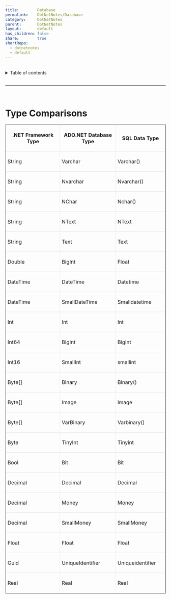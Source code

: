 ```yaml
---  
title:        Database    
permalink:    DotNetNotes/Database    
category:     DotNetNotes    
parent:       DotNetNotes    
layout:       default    
has_children: false    
share:        true    
shortRepo:    
  - dotnetnotes    
  - default    
---  
```

    
    
<br/>    
    
<details markdown="block">    
<summary>    
Table of contents    
</summary>    
{: .text-delta }    
1. TOC    
{:toc}    
</details>    
    
<br/>    
    
***    
    
<br/>    
    
# Type Comparisons    
    
<table cellspacing="1" cellpadding="7" width="548" border="1">    
<tbody>    
<tr>    
<td width="34%" style="border:1px solid #e1e2e2; padding:5px"><b>    
</b><p align="center"><b>.NET Framework Type</b></p>    
</td>    
<td width="35%" style="border:1px solid #e1e2e2; padding:5px"><b>    
</b><p align="center"><b>ADO.NET Database Type</b></p>    
</td>    
<td width="31%" style="border:1px solid #e1e2e2; padding:5px"><b>    
</b><p align="center"><b>SQL Data Type</b></p>    
</td>    
</tr>    
<tr>    
<td width="34%" style="border:1px solid #e1e2e2; padding:5px">    
<p>String</p>    
</td>    
<td width="35%" style="border:1px solid #e1e2e2; padding:5px">    
<p>Varchar </p>    
</td>    
<td width="31%" style="border:1px solid #e1e2e2; padding:5px">    
<p>Varchar()</p>    
</td>    
</tr>    
<tr>    
<td width="34%" style="border:1px solid #e1e2e2; padding:5px">    
<p>String</p>    
</td>    
<td width="35%" style="border:1px solid #e1e2e2; padding:5px">    
<p>Nvarchar</p>    
</td>    
<td width="31%" style="border:1px solid #e1e2e2; padding:5px">    
<p>Nvarchar()</p>    
</td>    
</tr>    
<tr>    
<td width="34%" style="border:1px solid #e1e2e2; padding:5px">    
<p>String</p>    
</td>    
<td width="35%" style="border:1px solid #e1e2e2; padding:5px">    
<p>NChar</p>    
</td>    
<td width="31%" style="border:1px solid #e1e2e2; padding:5px">    
<p>Nchar()</p>    
</td>    
</tr>    
<tr>    
<td width="34%" style="border:1px solid #e1e2e2; padding:5px">    
<p>String</p>    
</td>    
<td width="35%" style="border:1px solid #e1e2e2; padding:5px">    
<p>NText</p>    
</td>    
<td width="31%" style="border:1px solid #e1e2e2; padding:5px">    
<p>NText</p>    
</td>    
</tr>    
<tr>    
<td width="34%" style="border:1px solid #e1e2e2; padding:5px">    
<p>String</p>    
</td>    
<td width="35%" style="border:1px solid #e1e2e2; padding:5px">    
<p>Text</p>    
</td>    
<td width="31%" style="border:1px solid #e1e2e2; padding:5px">    
<p>Text</p>    
</td>    
</tr>    
<tr>    
<td width="34%" style="border:1px solid #e1e2e2; padding:5px">    
<p>Double</p>    
</td>    
<td width="35%" style="border:1px solid #e1e2e2; padding:5px">    
<p>BigInt</p>    
</td>    
<td width="31%" style="border:1px solid #e1e2e2; padding:5px">    
<p>Float</p>    
</td>    
</tr>    
<tr>    
<td width="34%" style="border:1px solid #e1e2e2; padding:5px">    
<p>DateTime</p>    
</td>    
<td width="35%" style="border:1px solid #e1e2e2; padding:5px">    
<p>DateTime</p>    
</td>    
<td width="31%" style="border:1px solid #e1e2e2; padding:5px">    
<p>Datetime</p>    
</td>    
</tr>    
<tr>    
<td width="34%" style="border:1px solid #e1e2e2; padding:5px">    
<p>DateTime</p>    
</td>    
<td width="35%" style="border:1px solid #e1e2e2; padding:5px">    
<p>SmallDateTime</p>    
</td>    
<td width="31%" style="border:1px solid #e1e2e2; padding:5px">    
<p>Smalldatetime</p>    
</td>    
</tr>    
<tr>    
<td width="34%" style="border:1px solid #e1e2e2; padding:5px">    
<p>Int</p>    
</td>    
<td width="35%" style="border:1px solid #e1e2e2; padding:5px">    
<p>Int</p>    
</td>    
<td width="31%" style="border:1px solid #e1e2e2; padding:5px">    
<p>Int</p>    
</td>    
</tr>    
<tr>    
<td width="34%" style="border:1px solid #e1e2e2; padding:5px">    
<p>Int64</p>    
</td>    
<td width="35%" style="border:1px solid #e1e2e2; padding:5px">    
<p>BigInt</p>    
</td>    
<td width="31%" style="border:1px solid #e1e2e2; padding:5px">    
<p>Bigint</p>    
</td>    
</tr>    
<tr>    
<td width="34%" style="border:1px solid #e1e2e2; padding:5px">    
<p>Int16</p>    
</td>    
<td width="35%" style="border:1px solid #e1e2e2; padding:5px">    
<p>SmallInt</p>    
</td>    
<td width="31%" style="border:1px solid #e1e2e2; padding:5px">    
<p>smallint</p>    
</td>    
</tr>    
<tr>    
<td width="34%" style="border:1px solid #e1e2e2; padding:5px">    
<p>Byte[]</p>    
</td>    
<td width="35%" style="border:1px solid #e1e2e2; padding:5px">    
<p>Binary</p>    
</td>    
<td width="31%" style="border:1px solid #e1e2e2; padding:5px">    
<p>Binary()</p>    
</td>    
</tr>    
<tr>    
<td width="34%" style="border:1px solid #e1e2e2; padding:5px">    
<p>Byte[]</p>    
</td>    
<td width="35%" style="border:1px solid #e1e2e2; padding:5px">    
<p>Image</p>    
</td>    
<td width="31%" style="border:1px solid #e1e2e2; padding:5px">    
<p>Image</p>    
</td>    
</tr>    
<tr>    
<td width="34%" style="border:1px solid #e1e2e2; padding:5px">    
<p>Byte[]</p>    
</td>    
<td width="35%" style="border:1px solid #e1e2e2; padding:5px">    
<p>VarBinary</p>    
</td>    
<td width="31%" style="border:1px solid #e1e2e2; padding:5px">    
<p>Varbinary()</p>    
</td>    
</tr>    
<tr>    
<td width="34%" style="border:1px solid #e1e2e2; padding:5px">    
<p>Byte</p>    
</td>    
<td width="35%" style="border:1px solid #e1e2e2; padding:5px">    
<p>TinyInt</p>    
</td>    
<td width="31%" style="border:1px solid #e1e2e2; padding:5px">    
<p>Tinyint</p>    
</td>    
</tr>    
<tr>    
<td width="34%" style="border:1px solid #e1e2e2; padding:5px">    
<p>Bool</p>    
</td>    
<td width="35%" style="border:1px solid #e1e2e2; padding:5px">    
<p>Bit</p>    
</td>    
<td width="31%" style="border:1px solid #e1e2e2; padding:5px">    
<p>Bit</p>    
</td>    
</tr>    
<tr>    
<td width="34%" style="border:1px solid #e1e2e2; padding:5px">    
<p>Decimal</p>    
</td>    
<td width="35%" style="border:1px solid #e1e2e2; padding:5px">    
<p>Decimal</p>    
</td>    
<td width="31%" style="border:1px solid #e1e2e2; padding:5px">    
<p>Decimal</p>    
</td>    
</tr>    
<tr>    
<td width="34%" style="border:1px solid #e1e2e2; padding:5px">    
<p>Decimal</p>    
</td>    
<td width="35%" style="border:1px solid #e1e2e2; padding:5px">    
<p>Money</p>    
</td>    
<td width="31%" style="border:1px solid #e1e2e2; padding:5px">    
<p>Money</p>    
</td>    
</tr>    
<tr>    
<td width="34%" style="border:1px solid #e1e2e2; padding:5px">    
<p>Decimal</p>    
</td>    
<td width="35%" style="border:1px solid #e1e2e2; padding:5px">    
<p>SmallMoney</p>    
</td>    
<td width="31%" style="border:1px solid #e1e2e2; padding:5px">    
<p>SmallMoney</p>    
</td>    
</tr>    
<tr>    
<td width="34%" style="border:1px solid #e1e2e2; padding:5px">    
<p>Float</p>    
</td>    
<td width="35%" style="border:1px solid #e1e2e2; padding:5px">    
<p>Float</p>    
</td>    
<td width="31%" style="border:1px solid #e1e2e2; padding:5px">    
<p>Float</p>    
</td>    
</tr>    
<tr>    
<td width="34%" style="border:1px solid #e1e2e2; padding:5px">    
<p>Guid</p>    
</td>    
<td width="35%" style="border:1px solid #e1e2e2; padding:5px">    
<p>UniqueIdentifier</p>    
</td>    
<td width="31%" style="border:1px solid #e1e2e2; padding:5px">    
<p>Uniqueidentifier</p>    
</td>    
</tr>    
<tr>    
<td width="34%" style="border:1px solid #e1e2e2; padding:5px">    
<p>Real</p>    
</td>    
<td width="35%" style="border:1px solid #e1e2e2; padding:5px">    
<p>Real</p>    
</td>    
<td width="31%" style="border:1px solid #e1e2e2; padding:5px">    
<p>Real</p>    
</td>    
</tr>    
</tbody>    
</table>